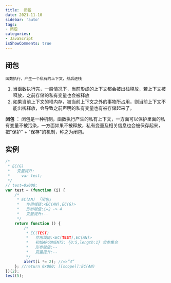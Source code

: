 ```yaml
---
title:  闭包
date: 2021-11-10
sidebar: 'auto'
tags:
- 闭包
categories:
- JavaScript
isShowComments: true 
---
```


## 闭包

    函数执行，产生一个私有的上下文，然后进栈

1. 当函数执行完，一般情况下，当前形成的上下文都会被出栈释放，若上下文被释放，之前存储的私有变量也会被释放
2. 如果当前上下文的堆内存，被当前上下文之外的事物所占用，则当前上下文不能出栈释放，会导致之前声明的私有变量也有被存储起来了。

**闭包** ： 闭包是一种机制，函数执行产生的私有上下文，一方面可以保护里面的私有变量不被污染，一方面如果不被释放，私有变量及相关信息也会被保存起来，把"保护" + "保存"的机制，称之为闭包。

## 实例

```js
/*
 * EC(G)
 *   变量提升:
 *     var test;
 */
// test=0x000;
var test = (function (i) {
    /*
     * EC(AN) 「闭包」
     *   作用域链:<EC(AN),EC(G)> 
     *   形参赋值:i=2 -> 4
     *   变量提升:--
     */
    return function () {
        /* 
         * EC(TEST)
         *   作用域链:<EC(TEST),EC(AN)> 
         *   初始ARGUMENTS: {0:5,length:1} 实参集合
         *   形参赋值:--
         *   变量提升:--
         */
        alert(i *= 2); //=>“4”
    }; //return 0x000; [[scope]]:EC(AN)
})(2);
test(5);
```
